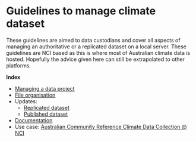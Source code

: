 # Guidelines to manage climate dataset

These guidelines are aimed to data custodians and cover all aspects of managing an authoritative or a replicated dataset on a local server.
These guidelines are NCI based as this is where most of Australian climate data is hosted. Hopefully the advice given here can still be extrapolated to other platforms. 

**Index**

* [Managing a data project](manage-project.md)
* [File organisation](manage-file.md)
* Updates:
  * [Replicated dataset](manage-update-rep.md)
  * [Published dataset](manage-update-pub.md)
* [Documentation](manage-docs.md)
* Use case: [Australian Community Reference Climate Data Collection @ NCI](manage-ausref.md)



